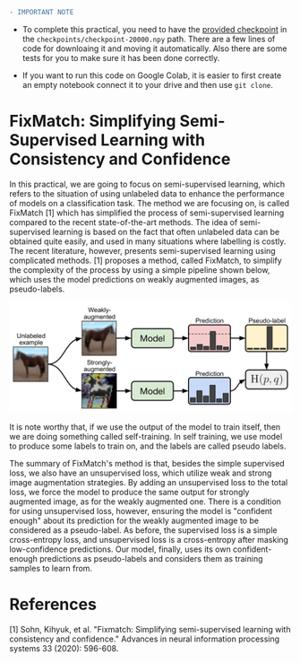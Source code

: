 ```diff
- IMPORTANT NOTE
```
* To complete this practical, you need to have the [provided checkpoint](https://drive.google.com/file/d/19yHOS6vp6YeCygFRL1Wz-9XC31oB67D-/view?usp=sharing) in the `checkpoints/checkpoint-20000.npy` path. There are a few lines of code for downloaing it and moving it automatically. Also there are some tests for you to make sure it has been done correctly.

* If you want to run this code on Google Colab, it is easier to first create an empty notebook connect it to your drive and then use `git clone`.


# FixMatch: Simplifying Semi-Supervised Learning with Consistency and Confidence
In this practical, we are going to focus on semi-supervised learning, which refers to the situation of using unlabeled data to enhance the performance of models on a classification task. The method we are focusing on, is called FixMatch [1] which has simplified the process of semi-supervised learning compared to the recent state-of-the-art methods.
The idea of semi-supervised learning is based on the fact that often unlabeled data can be obtained quite easily, and used in many situations where labelling is costly. The recent literature, however, presents semi-supervised learning using complicated methods. [1] proposes a method, called FixMatch, to simplify the complexity of the process by using a simple pipeline shown below, which uses the model predictions on weakly augmented images, as pseudo-labels.

<img src="images/fixmatch_pipeline.png" alt="image: fixmatch pipeline" width="600"/>

It is note worthy that, if we use the output of the model to train itself, then we are doing something called self-training. In self training, we use model to produce some labels to train on, and the labels are called pseudo labels.

The summary of FixMatch's method is that, besides the simple supervised loss, we also have an unsupervised loss, which utilize weak and strong image augmentation strategies. By adding an unsupervised loss to the total loss, we force the model to produce the same output for strongly augmented image, as for the weakly augmented one. There is a condition for using unsupervised loss, however, ensuring the model is "confident enough" about its prediction for the weakly augmented image to be considered as a pseudo-label.
As before, the supervised loss is a simple cross-entropy loss, and unsupervised loss is a cross-entropy after masking low-confidence predictions.
Our model, finally, uses its own confident-enough predictions as pseudo-labels and considers them as training samples to learn from. 

# References
[1] Sohn, Kihyuk, et al. "Fixmatch: Simplifying semi-supervised learning with consistency and confidence." Advances in neural information processing systems 33 (2020): 596-608.
